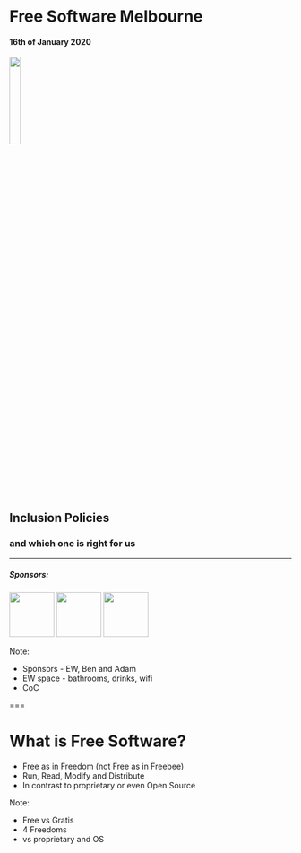 # Free Software Melbourne
#### 16th of January 2020
<img src=slides/img/FSM_logo.png width="20%">

## Inclusion Policies

### and which one is right for us

<hr />

##### Sponsors:

<img src=slides/img/EW.png height="80px">
<img src=slides/img/AdamBolte.png height="80px">
<img src=slides/img/stumbles_small.jpg height="80px">

Note:
* Sponsors - EW, Ben and Adam
* EW space - bathrooms, drinks, wifi
* CoC

===

# What is Free Software?
* Free as in Freedom (not Free as in Freebee)
* Run, Read, Modify and Distribute
* In contrast to proprietary or even Open Source

Note:
* Free vs Gratis
* 4 Freedoms
* vs proprietary and OS